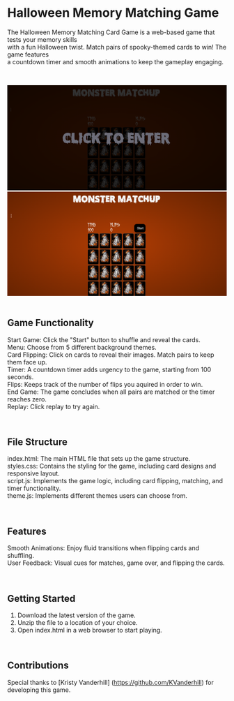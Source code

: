 # Halloween Memory Matching Game
The Halloween Memory Matching Card Game is a web-based game that tests your memory skills<br>
with a fun Halloween twist. Match pairs of spooky-themed cards to win! The game features<br>
a countdown timer and smooth animations to keep the gameplay engaging.

&nbsp;

![Enter the Game](Entrance-game.png)
![Click Start](Game.png)
&nbsp;

## Game Functionality
Start Game: Click the "Start" button to shuffle and reveal the cards.<br>
Menu: Choose from 5 different background themes.<br>
Card Flipping: Click on cards to reveal their images. Match pairs to keep them face up.<br>
Timer: A countdown timer adds urgency to the game, starting from 100 seconds.<br>
Flips: Keeps track of the number of flips you aquired in order to win.<br>
End Game: The game concludes when all pairs are matched or the timer reaches zero.<br>
Replay: Click replay to try again.

&nbsp;

## File Structure
index.html: The main HTML file that sets up the game structure.<br>
styles.css: Contains the styling for the game, including card designs and responsive layout.<br>
script.js: Implements the game logic, including card flipping, matching, and timer functionality.<br>
theme.js: Implements different themes users can choose from.

&nbsp;

## Features
Smooth Animations: Enjoy fluid transitions when flipping cards and shuffling.<br>
User Feedback: Visual cues for matches, game over, and flipping the cards.

&nbsp;

## Getting Started
1. Download the latest version of the game.
2. Unzip the file to a location of your choice.
3. Open index.html in a web browser to start playing.

&nbsp;

## Contributions
Special thanks to [Kristy Vanderhill] (https://github.com/KVanderhill) for developing this game.

